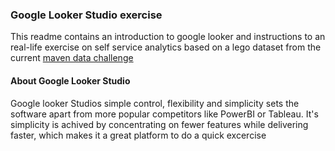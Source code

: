 ### Google Looker Studio exercise

This readme contains an introduction to google looker and instructions to an real-life exercise on self service analytics based on a lego dataset from the current [maven data challenge](https://mavenanalytics.io/data-playground) 

#### About Google Looker Studio

Google looker Studios simple control, flexibility and simplicity sets the software apart from more popular competitors like PowerBI or Tableau. It's simplicity is achived by concentrating on fewer features while delivering faster, which makes it a great platform to do a quick excercise